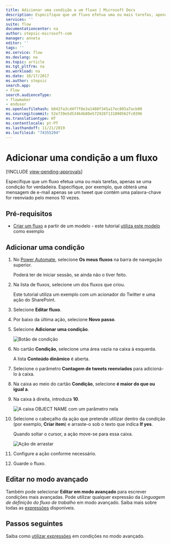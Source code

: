 ```yaml
---
title: Adicionar uma condição a um fluxo | Microsoft Docs
description: Especifique que um fluxo efetua uma ou mais tarefas, apenas se uma condição for verdadeira.
services: ''
suite: flow
documentationcenter: na
author: stepsic-microsoft-com
manager: anneta
editor: ''
tags: ''
ms.service: flow
ms.devlang: na
ms.topic: article
ms.tgt_pltfrm: na
ms.workload: na
ms.date: 10/17/2017
ms.author: stepsic
search.app:
- Flow
search.audienceType:
- flowmaker
- enduser
ms.openlocfilehash: b842fa3cd4f7f8e3a1460f345a17ec805a7acb00
ms.sourcegitcommit: 52e739e5d53464b80e572928f131890562fc0396
ms.translationtype: HT
ms.contentlocale: pt-PT
ms.lasthandoff: 11/21/2019
ms.locfileid: "74355294"
---
```

# <a name="add-a-condition-to-a-flow"></a>Adicionar uma condição a um fluxo
[!INCLUDE [view-pending-approvals](includes/cc-rebrand.md)]

Especifique que um fluxo efetua uma ou mais tarefas, apenas se uma condição for verdadeira. Especifique, por exemplo, que obterá uma mensagem de e-mail apenas se um tweet que contém uma palavra-chave for reenviado pelo menos 10 vezes.

## <a name="prerequisites"></a>Pré-requisitos

* [Criar um fluxo](get-started-logic-template.md) a partir de um modelo - este tutorial [utiliza este modelo](https://flow.microsoft.com/galleries/public/templates/e78571e5c70e4806a18eeacba5a897c8/) como exemplo

## <a name="add-a-condition"></a>Adicionar uma condição

1. No [Power Automate](https://flow.microsoft.com), selecione **Os meus fluxos** na barra de navegação superior.

    Poderá ter de iniciar sessão, se ainda não o tiver feito.

1. Na lista de fluxos, selecione um dos fluxos que criou.

    Este tutorial utiliza um exemplo com um acionador do Twitter e uma ação do SharePoint.

1. Selecione **Editar fluxo**.

1. Por baixo da última ação, selecione **Novo passo**.

1. Selecione **Adicionar uma condição**.

    ![Botão de condição](./media/add-condition/add-condition.png)

1. No cartão **Condição**, selecione uma área vazia na caixa à esquerda.

    A lista **Conteúdo dinâmico** é aberta.

1. Selecione o parâmetro **Contagem de tweets reenviados** para adicioná-lo à caixa.

1. Na caixa ao meio do cartão **Condição**, selecione **é maior do que ou igual a**.

1. Na caixa à direita, introduza **10**.

    ![A caixa OBJECT NAME com um parâmetro nela](./media/add-condition/specify-condition.png)

1. Selecione o cabeçalho da ação que pretende utilizar dentro da condição (por exemplo, **Criar item**) e arraste-o sob o texto que indica **If yes**.

    Quando soltar o cursor, a ação move-se para essa caixa.

    ![Ação de arrastar](./media/add-condition/drag-action.png)

1. Configure a ação conforme necessário.

1. Guarde o fluxo.

## <a name="edit-in-advanced-mode"></a>Editar no modo avançado

Também pode selecionar **Editar em modo avançado** para escrever condições mais avançadas. Pode utilizar qualquer expressão da *Linguagem de definição do fluxo de trabalho* em modo avançado. Saiba mais sobre todas as [expressões](https://msdn.microsoft.com/library/azure/mt643789.aspx) disponíveis.

## <a name="next-steps"></a>Passos seguintes

Saiba como [utilizar expressões](use-expressions-in-conditions.md) em condições no modo avançado.
